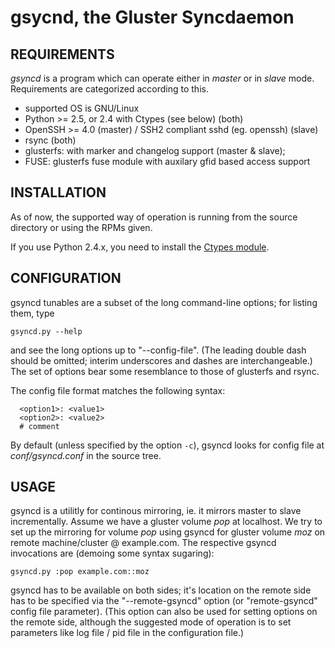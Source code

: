 gsycnd, the Gluster Syncdaemon
==============================

REQUIREMENTS
------------

_gsyncd_ is a program which can operate either in _master_ or in _slave_ mode.
Requirements are categorized according to this.

* supported OS is GNU/Linux
* Python >= 2.5, or 2.4 with Ctypes (see below) (both)
* OpenSSH >= 4.0 (master) / SSH2 compliant sshd (eg. openssh) (slave)
* rsync (both)
* glusterfs: with marker and changelog support (master & slave);
* FUSE: glusterfs fuse module with auxilary gfid based access support

INSTALLATION
------------

As of now, the supported way of operation is running from the source directory or using the RPMs given.

If you use Python 2.4.x, you need to install the [Ctypes module](http://python.net/crew/theller/ctypes/).

CONFIGURATION
-------------

gsyncd tunables are a subset of the long command-line options; for listing them,
type

    gsyncd.py --help

and see the long options up to "--config-file". (The leading double dash should be omitted;
interim underscores and dashes are interchangeable.) The set of options bear some resemblance
to those of glusterfs and rsync.

The config file format matches the following syntax:

      <option1>: <value1>
      <option2>: <value2>
      # comment

By default (unless specified by the option `-c`), gsyncd looks for config file at _conf/gsyncd.conf_
in the source tree.

USAGE
-----

gsyncd is a utilitly for continous mirroring, ie. it mirrors master to slave incrementally.
Assume we have a gluster volume _pop_ at localhost. We try to set up the mirroring for volume
_pop_ using gsyncd for gluster volume _moz_ on remote machine/cluster @ example.com. The
respective gsyncd invocations are (demoing some syntax sugaring):

`gsyncd.py :pop example.com::moz`

gsyncd has to be available on both sides; it's location on the remote side has to be specified
via the "--remote-gsyncd" option (or "remote-gsyncd" config file parameter). (This option can also be
used for setting options on the remote side, although the suggested mode of operation is to
set parameters like log file / pid file in the configuration file.)
